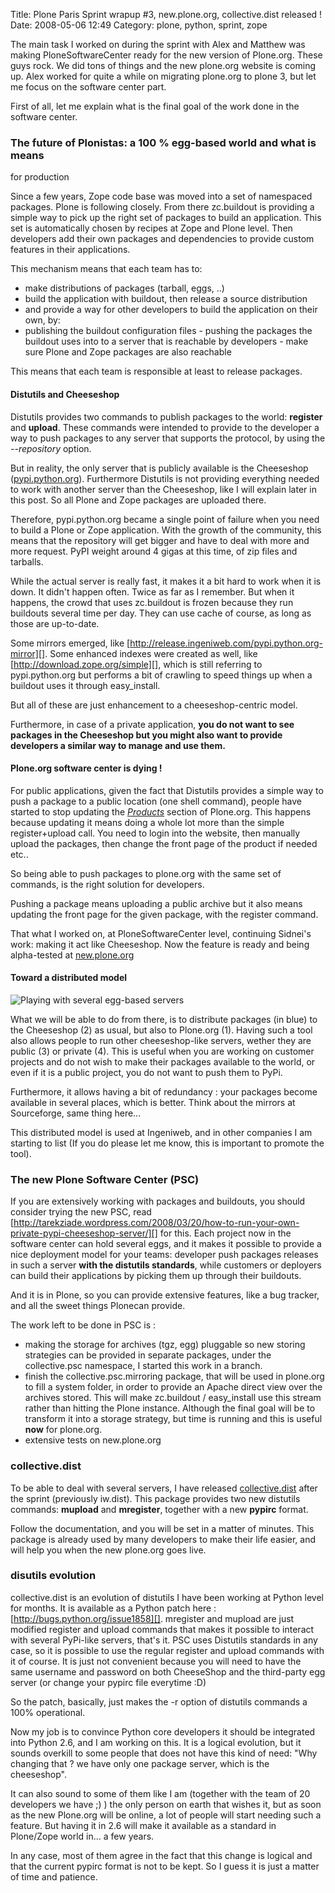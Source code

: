Title: Plone Paris Sprint wrapup #3, new.plone.org, collective.dist released !
Date: 2008-05-06 12:49
Category: plone, python, sprint, zope

The main task I worked on during the sprint with Alex and Matthew was
making PloneSoftwareCenter ready for the new version of Plone.org. These
guys rock. We did tons of things and the new plone.org website is coming
up. Alex worked for quite a while on migrating plone.org to plone 3, but
let me focus on the software center part.   
  
First of all, let me explain what is the final goal of the work done in
the software center.   
### The future of Plonistas: a 100 % egg-based world and what is means
for production

  
Since a few years, Zope code base was moved into a set of namespaced
packages. Plone is following closely. From there zc.buildout is
providing a simple way to pick up the right set of packages to build an
application. This set is automatically chosen by recipes at Zope and
Plone level. Then developers add their own packages and dependencies to
provide custom features in their applications.   
  
This mechanism means that each team has to:   
-   make distributions of packages (tarball, eggs, ..)
-   build the application with buildout, then release a source
    distribution
-   and provide a way for other developers to build the application on
    their own, by:   
   -   publishing the buildout configuration files
    -   pushing the packages the buildout uses into to a server that is
        reachable by developers
    -   make sure Plone and Zope packages are also reachable

      

  
This means that each team is responsible at least to release packages.
  
#### Distutils and Cheeseshop

  
Distutils provides two commands to publish packages to the world:
**register** and **upload**. These commands were intended to provide to
the developer a way to push packages to any server that supports the
protocol, by using the *--repository* option.   
  
But in reality, the only server that is publicly available is the
Cheeseshop ([pypi.python.org][]). Furthermore Distutils is not providing
everything needed to work with another server than the Cheeseshop, like
I will explain later in this post. So all Plone and Zope packages are
uploaded there.   
  
Therefore, pypi.python.org became a single point of failure when you
need to build a Plone or Zope application. With the growth of the
community, this means that the repository will get bigger and have to
deal with more and more request. PyPI weight around 4 gigas at this
time, of zip files and tarballs.   
  
While the actual server is really fast, it makes it a bit hard to work
when it is down. It didn't happen often. Twice as far as I remember. But
when it happens, the crowd that uses zc.buildout is frozen because they
run buildouts several time per day. They can use cache of course, as
long as those are up-to-date.   
  
Some mirrors emerged, like
[http://release.ingeniweb.com/pypi.python.org-mirror][]. Some enhanced
indexes were created as well, like [http://download.zope.org/simple][],
which is still referring to pypi.python.org but performs a bit of
crawling to speed things up when a buildout uses it through
easy\_install.   
  
But all of these are just enhancement to a cheeseshop-centric model.   
  
Furthermore, in case of a private application, **you do not want to see
packages in the Cheeseshop but you might also want to provide developers
a similar way to manage and use them.**   
#### Plone.org software center is dying !

  
For public applications, given the fact that Distutils provides a
simple way to push a package to a public location (one shell command),
people have started to stop updating the [*Products*][] section of
Plone.org. This happens because updating it means doing a whole lot more
than the simple register+upload call. You need to login into the
website, then manually upload the packages, then change the front page
of the product if needed etc..   
  
So being able to push packages to plone.org with the same set of
commands, is the right solution for developers.   
  
Pushing a package means uploading a public archive but it also means
updating the front page for the given package, with the register
command.   
  
That what I worked on, at PloneSoftwareCenter level, continuing
Sidnei's work: making it act like Cheeseshop. Now the feature is ready
and being alpha-tested at [new.plone.org][]   
#### Toward a distributed model

  
![Playing with several egg-based servers][]   
  
What we will be able to do from there, is to distribute packages (in
blue) to the Cheeseshop (2) as usual, but also to Plone.org (1). Having
such a tool also allows people to run other cheeseshop-like servers,
wether they are public (3) or private (4). This is useful when you are
working on customer projects and do not wish to make their packages
available to the world, or even if it is a public project, you do not
want to push them to PyPi.   
  
Furthermore, it allows having a bit of redundancy : your packages
become available in several places, which is better. Think about the
mirrors at Sourceforge, same thing here...   
  
This distributed model is used at Ingeniweb, and in other companies I
am starting to list (If you do please let me know, this is important to
promote the tool).   
### The new Plone Software Center (PSC)

  
If you are extensively working with packages and buildouts, you should
consider trying the new PSC, read
[http://tarekziade.wordpress.com/2008/03/20/how-to-run-your-own-private-pypi-cheeseshop-server/][]
for this. Each project now in the software center can hold several eggs,
and it makes it possible to provide a nice deployment model for your
teams: developer push packages releases in such a server **with the
distutils standards**, while customers or deployers can build their
applications by picking them up through their buildouts.   
  
And it is in Plone, so you can provide extensive features, like a bug
tracker, and all the sweet things Plonecan provide.   
  
The work left to be done in PSC is :   
-   making the storage for archives (tgz, egg) pluggable so new storing
    strategies can be provided in separate packages, under the
    collective.psc namespace, I started this work in a branch.
-   finish the collective.psc.mirroring package, that will be used in
    plone.org to fill a system folder, in order to provide an Apache
    direct view over the archives stored. This will make zc.buildout /
    easy\_install use this stream rather than hitting the Plone
    instance. Although the final goal will be to transform it into a
    storage strategy, but time is running and this is useful **now** for
    plone.org.
-   extensive tests on new.plone.org

  
### collective.dist

  
To be able to deal with several servers, I have released
[collective.dist][] after the sprint (previously iw.dist). This package
provides two new distutils commands: **mupload** and **mregister**,
together with a new **pypirc** format.   
  
Follow the documentation, and you will be set in a matter of minutes.
This package is already used by many developers to make their life
easier, and will help you when the new plone.org goes live.   
### disutils evolution

  
collective.dist is an evolution of distutils I have been working at
Python level for months. It is available as a Python patch here :
[http://bugs.python.org/issue1858][]. mregister and mupload are just
modified register and upload commands that makes it possible to interact
with several PyPi-like servers, that's it. PSC uses Distutils standards
in any case, so it is possible to use the regular register and upload
commands with it of course. It is just not convenient because you will
need to have the same username and password on both CheeseShop and the
third-party egg server (or change your pypirc file everytime :D)   
  
So the patch, basically, just makes the -r option of distutils commands
a 100% operational.   
  
Now my job is to convince Python core developers it should be
integrated into Python 2.6, and I am working on this. It is a logical
evolution, but it sounds overkill to some people that does not have this
kind of need: "Why changing that ? we have only one package server,
which is the cheeseshop".   
  
It can also sound to some of them like I am (together with the team of
20 developers we have ;) ) the only person on earth that wishes it, but
as soon as the new Plone.org will be online, a lot of people will start
needing such a feature. But having it in 2.6 will make it available as a
standard in Plone/Zope world in... a few years.   
  
In any case, most of them agree in the fact that this change is logical
and that the current pypirc format is not to be kept. So I guess it is
just a matter of time and patience.

  [pypi.python.org]: http://pypi.python.org
  [http://release.ingeniweb.com/pypi.python.org-mirror]: http://release.ingeniweb.com/pypi.python.org-mirror
  [http://download.zope.org/simple]: http://download.zope.org/simple
  [*Products*]: http://plone.org/products
  [new.plone.org]: http://www.aclark.net/Members/aclark/plone-org-upgrade-update
  [Playing with several egg-based servers]: http://tarekziade.files.wordpress.com/2008/05/collective-dist.png
  [http://tarekziade.wordpress.com/2008/03/20/how-to-run-your-own-private-pypi-cheeseshop-server/]:
    http://tarekziade.wordpress.com/2008/03/20/how-to-run-your-own-private-pypi-cheeseshop-server/
  [collective.dist]: http://pypi.python.org/pypi/collective.dist
  [http://bugs.python.org/issue1858]: http://bugs.python.org/issue1858
